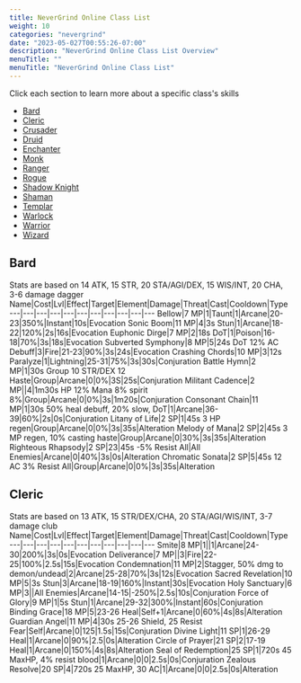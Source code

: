 ```yaml
---
title: NeverGrind Online Class List
weight: 10
categories: "nevergrind"
date: "2023-05-027T00:55:26-07:00"
description: "NeverGrind Online Class List Overview"
menuTitle: ""
menuTitle: "NeverGrind Online Class List"
---
```


Click each section to learn more about a specific class's skills

- [Bard](#Bard)
- [Cleric](#Cleric)
- [Crusader](#Crusader)
- [Druid](#Druid)
- [Enchanter](#Enchanter)
- [Monk](#Monk)
- [Ranger](#Ranger)
- [Rogue](#Rogue)
- [Shadow Knight](#Knight)
- [Shaman](#Shaman)
- [Templar](#Templar)
- [Warlock](#Warlock)
- [Warrior](#Warrior)
- [Wizard](#Wizard)


<!--more-->

## Bard

Stats are based on 14 ATK, 15 STR, 20 STA/AGI/DEX, 15 WIS/INT, 20 CHA, 3-6 damage dagger
Name|Cost|Lvl|Effect|Target|Element|Damage|Threat|Cast|Cooldown|Type
---|---|---|---|---|---|---|---|---|---|---
Bellow|7 MP|1|Taunt|1|Arcane|20-23|350%|Instant|10s|Evocation
Sonic Boom|11 MP|4|3s Stun|1|Arcane|18-22|120%|2s|16s|Evocation
Euphonic Dirge|7 MP|2|18s DoT|1|Poison|16-18|70%|3s|18s|Evocation
Subverted Symphony|8 MP|5|24s DoT 12% AC Debuff|3|Fire|21-23|90%|3s|24s|Evocation
Crashing Chords|10 MP|3|12s Paralyze|1|Lightning|25-31|75%|3s|30s|Conjuration
Battle Hymn|2 MP|1|30s Group 10 STR/DEX 12 Haste|Group|Arcane|0|0%|3S|25s|Conjuration
Militant Cadence|2 MP||4|1m30s HP 12% Mana 8% spirit 8%|Group|Arcane|0|0%|3s|1m20s|Conjuration
Consonant Chain|11 MP|1|30s 50% heal debuff, 20% slow, DoT|1|Arcane|36-39|60%|2s|0s|Conjuration
Litany of Life|2 SP|1|45s 3 HP regen|Group|Arcane|0|0%|3s|35s|Alteration
Melody of Mana|2 SP|2|45s 3 MP regen, 10% casting haste|Group|Arcane|0|30%|3s|35s|Alteration
Righteous Rhapsody|2 SP|23|45s -5% Resist All|All Enemies|Arcane|0|40%|3s|0s|Alteration
Chromatic Sonata|2 SP|5|45s 12 AC 3% Resist All|Group|Arcane|0|0%|3s|35s|Alteration

## Cleric

Stats are based on 13 ATK, 15 STR/DEX/CHA, 20 STA/AGI/WIS/INT, 3-7 damage club
Name|Cost|Lvl|Effect|Target|Element|Damage|Threat|Cast|Cooldown|Type
---|---|---|---|---|---|---|---|---|---|---
Smite|8 MP|1||1|Arcane|24-30|200%|3s|0s|Evocation
Deliverance|7 MP||3|Fire|22-25|100%|2.5s|15s|Evocation
Condemnation|11 MP|2|Stagger, 50% dmg to demon/undead|2|Arcane|25-28|70%|3s|12s|Evocation
Sacred Revelation|10 MP|5|3s Stun|3|Arcane|18-19|160%|Instant|30s|Evocation
Holy Sanctuary|6 MP|3||All Enemies|Arcane|14-15|-250%|2.5s|10s|Conjuration
Force of Glory|9 MP|1|5s Stun|1|Arcane|29-32|300%|Instant|60s|Conjuration
Binding Grace|18 MP|5|23-26 Heal|Self+1|Arcane|0|60%|4s|8s|Alteration
Guardian Angel|11 MP|4|30s 25-26 Shield, 25 Resist Fear|Self|Arcane|0|125|1.5s|15s|Conjuration
Divine Light|11 SP|1|26-29 Heal|1|Arcane|0|90%|2.5|0s|Alteration
Circle of Prayer|21 SP|2|17-19 Heal|1|Arcane|0|150%|4s|8s|Alteration
Seal of Redemption|25 SP|1|720s 45 MaxHP, 4% resist blood|1|Arcane|0|0|2.5s|0s|Conjuration
Zealous Resolve|20 SP|4|720s 25 MaxHP, 30 AC|1|Arcane|0|0|2.5s|0s|Alteration
